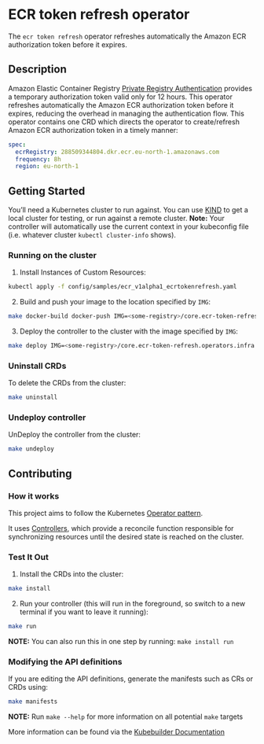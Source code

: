# ECR token refresh operator
The `ecr token refresh` operator refreshes automatically the Amazon ECR authorization token before it expires.

## Description
Amazon Elastic Container Registry [Private Registry Authentication](https://docs.aws.amazon.com/AmazonECR/latest/userguide/registry_auth.html) provides a temporary authorization token valid only for 12 hours. 
This operator refreshes automatically the Amazon ECR authorization token before it expires, reducing the overhead in managing the authentication flow.
This operator contains one CRD which directs the operator to create/refresh Amazon ECR authorization token in a timely manner:
```yaml
spec:
  ecrRegistry: 288509344804.dkr.ecr.eu-north-1.amazonaws.com
  frequency: 8h
  region: eu-north-1
```

## Getting Started
You’ll need a Kubernetes cluster to run against. You can use [KIND](https://sigs.k8s.io/kind) to get a local cluster for testing, or run against a remote cluster.
**Note:** Your controller will automatically use the current context in your kubeconfig file (i.e. whatever cluster `kubectl cluster-info` shows).

### Running on the cluster
1. Install Instances of Custom Resources:

```sh
kubectl apply -f config/samples/ecr_v1alpha1_ecrtokenrefresh.yaml
```

2. Build and push your image to the location specified by `IMG`:

```sh
make docker-build docker-push IMG=<some-registry>/core.ecr-token-refresh.operators.infra:tag
```

3. Deploy the controller to the cluster with the image specified by `IMG`:

```sh
make deploy IMG=<some-registry>/core.ecr-token-refresh.operators.infra:tag
```

### Uninstall CRDs
To delete the CRDs from the cluster:

```sh
make uninstall
```

### Undeploy controller
UnDeploy the controller from the cluster:

```sh
make undeploy
```

## Contributing

### How it works
This project aims to follow the Kubernetes [Operator pattern](https://kubernetes.io/docs/concepts/extend-kubernetes/operator/).

It uses [Controllers](https://kubernetes.io/docs/concepts/architecture/controller/),
which provide a reconcile function responsible for synchronizing resources until the desired state is reached on the cluster.

### Test It Out
1. Install the CRDs into the cluster:

```sh
make install
```

2. Run your controller (this will run in the foreground, so switch to a new terminal if you want to leave it running):

```sh
make run
```

**NOTE:** You can also run this in one step by running: `make install run`

### Modifying the API definitions
If you are editing the API definitions, generate the manifests such as CRs or CRDs using:

```sh
make manifests
```

**NOTE:** Run `make --help` for more information on all potential `make` targets

More information can be found via the [Kubebuilder Documentation](https://book.kubebuilder.io/introduction.html)
